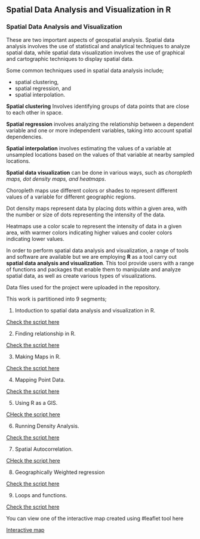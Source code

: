 
## Spatial Data Analysis and Visualization in R

### Spatial Data Analysis and Visualization
 These are two important aspects of geospatial analysis. Spatial data analysis involves the use of statistical and analytical techniques to analyze spatial data, while spatial data visualization involves the use of graphical and cartographic techniques to display spatial data.

Some common techniques used in spatial data analysis include;
- spatial clustering, 
- spatial regression, and 
- spatial interpolation. 

**Spatial clustering** Involves identifying groups of data points that are close to each other in space. 

**Spatial regression** involves analyzing the relationship between a dependent variable and one or more independent variables, taking into account spatial dependencies. 

**Spatial interpolation** involves estimating the values of a variable at unsampled locations based on the values of that variable at nearby sampled locations.

**Spatial data visualization** can be done in various ways, such as *choropleth maps, dot density maps, and heatmaps*. 

Choropleth maps use different colors or shades to represent different values of a variable for different geographic regions. 

Dot density maps represent data by placing dots within a given area, with the number or size of dots representing the intensity of the data. 

Heatmaps use a color scale to represent the intensity of data in a given area, with warmer colors indicating higher values and cooler colors indicating lower values.

In order to perform spatial data analysis and visualization, a range of tools and software are available but we are employing **R** as a tool carry out **spatial data analysis and visualization**. This tool provide users with a range of functions and packages that enable them to manipulate and analyze spatial data, as well as create various types of visualizations.

Data files used for the project were uploaded in the repository.

This work is partitioned into 9 segments;

1. Intoduction to spatial data analysis and visualization in R. 

[Check the script here](https://github.com/rajikudusadewale/Spatial-Data-Analysis/blob/main/Camden_Project.R)

2. Finding relationship in R.

[Check the script here](https://github.com/rajikudusadewale/Spatial-Data-Analysis/blob/main/Camden_Project_II_FINDING%20RELATIONSHIPS%20IN%20R.R)

3. Making Maps in R.

[Check the script here](https://github.com/rajikudusadewale/Spatial-Data-Analysis/blob/main/Camden_Project_III_MAKING%20MAPS%20IN%20R.R)

4. Mapping Point Data.

[Check the script here](https://github.com/rajikudusadewale/Spatial-Data-Analysis/blob/main/Camden_Project_IV_MAPPING%20POINT%20DATA.R)

5. Using R as a GIS.

[CHeck the script here](https://github.com/rajikudusadewale/Spatial-Data-Analysis/blob/main/Camden_Project_V_USING%20R%20AS%20A%20GIS.R)

6. Running Density Analysis.

[Check the script here](https://github.com/rajikudusadewale/Spatial-Data-Analysis/blob/main/Camden_Project_VI_RUNNING%20DENSITY.R)

7. Spatial Autocorrelation.

[CHeck the script here](https://github.com/rajikudusadewale/Spatial-Data-Analysis/blob/main/Camden_Project_VII_%20SPATIAL%20AUTOCORRELATION.R)

8. Geographically Weighted regression

[Check the script here](https://github.com/rajikudusadewale/Spatial-Data-Analysis/blob/main/Camden_Project_VIII_GEOGRAPHICALLY%20WEIGHTED%20REGRESSION.R)

9. Loops and functions.

[Check the script here](https://github.com/rajikudusadewale/Spatial-Data-Analysis/blob/main/Camden_Project_LOOPS_FUNC.R)

You can view one of the interactive map created using #leaflet tool here

[Interactive map](https://github.com/rajikudusadewale/Spatial-Data-Analysis/blob/main/Interactive%20maps.rar)

